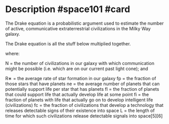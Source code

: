 # Description #space101 #card

The Drake equation is a probabilistic argument used to estimate the
number of active, communicative extraterrestrial civilizations in the
Milky Way galaxy.

The Drake equation is all the stuff below multiplied together.

where:

N = the number of civilizations in our galaxy with which communication
might be possible (i.e. which are on our current past light cone); and

R∗ = the average rate of star formation in our galaxy fp = the fraction
of those stars that have planets ne = the average number of planets that
can potentially support life per star that has planets fl = the fraction
of planets that could support life that actually develop life at some
point fi = the fraction of planets with life that actually go on to
develop intelligent life (civilizations) fc = the fraction of
civilizations that develop a technology that releases detectable signs
of their existence into space L = the length of time for which such
civilizations release detectable signals into space\[5\]\[6\]
